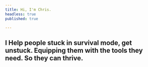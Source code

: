 ```yaml
---
title: Hi, I'm Chris.
headless: true
published: true

---
```

## I Help people stuck in survival mode, get unstuck. Equipping them with the tools they need. So they can thrive.